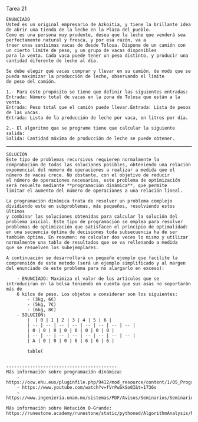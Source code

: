 ﻿Tarea 21

	ENUNCIADO
	Usted es un original empresario de Azkoitia, y tiene la brillante idea de abrir una tienda de la leche en la Plaza del pueblo. 
	Como es una persona muy prudente, desea que la leche que venderá sea perfectamente natural y fresca, y por esa razón, va a 
	traer unas sanísimas vacas de desde Tolosa. Dispone de un camión con un cierto límite de peso, y un grupo de vacas disponibles 
	para la venta. Cada vaca puede tener un peso distinto, y producir una cantidad diferente de leche al día.
	
	Se debe elegir qué vacas comprar y llevar en su camión, de modo que se pueda maximizar la producción de leche, observando el límite 
	de peso del camión.
	
	1.- Para este propósito se tiene que definir las siguientes entradas:
	Entrada: Número total de vacas en la zona de Tolosa que están a la venta.
	Entrada: Peso total que el camión puede llevar.Entrada: Lista de pesos de las vacas.
	Entrada: Lista de la producción de leche por vaca, en litros por día.
	
	2.- El algoritmo que se programe tiene que calcular la siguiente salida:
	Salida: Cantidad máxima de producción de leche se puede obtener.
___

	SOLUCIÓN
	Este tipo de problemas recursivos requieren normalmente la comprobación de todas las soluciones posibles, obteniendo una relación 
	exponencial del numero de operaciones a realizar a medida que el número de vacas crece. No obstante, con el objetivo de reducir 
	el número de operaciones necesarias, este problema de optimización será resuelto mediante **programación dinámica**, que permite 
	limitar el aumento del número de operaciones a una relación lineal.
	
	La programación dinámica trata de resolver un problema complejo dividiendo este en subproblemas, más pequeños, resolviendo estos últimos
	y combinar las soluciones obtenidas para calcular la solución del problema inicial. Este tipo de programación se emplea para resolver 
	problemas de optimización que satisfacen el principio de optimalidad: en una secuencia óptima de decisiones toda subsecuencia ha de ser 
	también óptima. En resumen: no calcular dos veces lo mismo y utilizar normalmente una tabla de resultados que se va rellenando a medida 
	que se resuelven los subejemplares.
	
	A continuación se desarrollará un pequeño ejemplo que facilite la comprensión de este metodo (será un ejemplo simplificado y al margen 
	del enunciado de este problema para no alargarlo en exceso):
	
		- ENUNCIADO: Maximiza el valor de los artículos que se introduciran en la bolsa teniendo en cuenta que sus asas no soportarán más de 
		6 kilos de peso. Los objetos a considerar son los siguientes:
			- (3kg, 6€)
			- (5kg, 7€)
			- (6kg, 8€)
		- SOLUCIÓN:
			|  | 0 | 1 | 2 | 3 | 4 | 5 | 6 |
			| -- | -- | -- | -- | -- | -- | -- | -- |
			| 0 | 0 | 0 | 0 | 0 | 0 | 0 | 0 |
			| -- | -- | -- | -- | -- | -- | -- | -- |
			| A | 0 | 0 | 0 | 6 | 6 | 6 | 6 |
			
			table(
	
	
	------------------------------------------
	Más información sobre programación dinámica: 
		- https://ocw.ehu.eus/pluginfile.php/9412/mod_resource/content/1/05_Programacion_Dinamica/05_Programacion_Dinamica.pdf
		- https://www.youtube.com/watch?v=fVrPwSkSo0I&t=1736s
		- https://www.ingenieria.unam.mx/sistemas/PDF/Avisos/Seminarios/SeminarioV/Sesion6_IdaliaFlores_20abr15.pdf
	
	Más información sobre Notación O-Grande: https://runestone.academy/runestone/static/pythoned/AlgorithmAnalysis/NotacionOGrande.html
